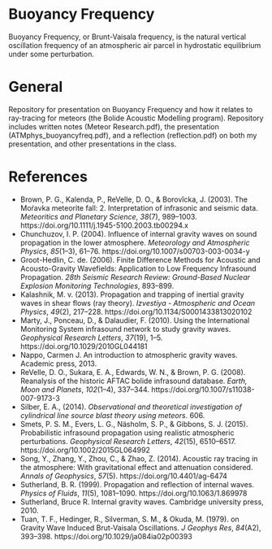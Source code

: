 # Buoyancy Frequency
Buoyancy Frequency, or Brunt-Vaisala frequency, is the natural vertical oscillation frequency of an atmospheric air parcel in hydrostatic equilibrium under some perturbation.

# General
Repository for presentation on Buoyancy Frequency and how it relates to ray-tracing for meteors (the Bolide Acoustic Modelling program). Repository includes written notes (Meteor Research.pdf), the presentation (ATMphys_buoyancyfreq.pdf), and a reflection (reflection.pdf) on both my presentation, and other presentations in the class.



# References
- <div class="csl-entry">Brown, P. G., Kalenda, P., ReVelle, D. O., &#38; Borovǐcka, J. (2003). The Moŕavka meteorite fall: 2. Interpretation of infrasonic and seismic data. <i>Meteoritics and Planetary Science</i>, <i>38</i>(7), 989–1003. https://doi.org/10.1111/j.1945-5100.2003.tb00294.x</div>
- <div class="csl-entry">Chunchuzov, I. P. (2004). Influence of internal gravity waves on sound propagation in the lower atmosphere. <i>Meteorology and Atmospheric Physics</i>, <i>85</i>(1–3), 61–76. https://doi.org/10.1007/s00703-003-0034-y</div>
- <div class="csl-entry">Groot-Hedlin, C. de. (2006). Finite Difference Methods for Acoustic and Acousto-Gravity Wavefields: Application to Low Frequency Infrasound Propagation. <i>28th Seismic Research Review: Ground-Based Nuclear Explosion Monitoring Technologies</i>, 893–899.</div>
- <div class="csl-entry">Kalashnik, M. v. (2013). Propagation and trapping of inertial gravity waves in shear flows (ray theory). <i>Izvestiya - Atmospheric and Ocean Physics</i>, <i>49</i>(2), 217–228. https://doi.org/10.1134/S0001433813020102</div>
- <div class="csl-entry">Marty, J., Ponceau, D., &#38; Dalaudier, F. (2010). Using the International Monitoring System infrasound network to study gravity waves. <i>Geophysical Research Letters</i>, <i>37</i>(19), 1–5. https://doi.org/10.1029/2010GL044181</div>
- Nappo, Carmen J. An introduction to atmospheric gravity waves. Academic press, 2013.
- <div class="csl-entry">ReVelle, D. O., Sukara, E. A., Edwards, W. N., &#38; Brown, P. G. (2008). Reanalysis of the historic AFTAC bolide infrasound database. <i>Earth, Moon and Planets</i>, <i>102</i>(1–4), 337–344. https://doi.org/10.1007/s11038-007-9173-3</div>
- <div class="csl-entry">Silber, E. A., (2014). <i>Observational and theoretical investigation of cylindrical line source blast theory using meteors</i>. 606.</div>
- <div class="csl-entry">Smets, P. S. M., Evers, L. G., Näsholm, S. P., &#38; Gibbons, S. J. (2015). Probabilistic infrasound propagation using realistic atmospheric perturbations. <i>Geophysical Research Letters</i>, <i>42</i>(15), 6510–6517. https://doi.org/10.1002/2015GL064992</div>
- <div class="csl-entry">Song, Y., Zhang, Y., Zhou, C., &#38; Zhao, Z. (2014). Acoustic ray tracing in the atmosphere: With gravitational effect and attenuation considered. <i>Annals of Geophysics</i>, <i>57</i>(5). https://doi.org/10.4401/ag-6474</div>
- <div class="csl-entry">Sutherland, B. R. (1999). Propagation and reflection of internal waves. <i>Physics of Fluids</i>, <i>11</i>(5), 1081–1090. https://doi.org/10.1063/1.869978</div>
- Sutherland, Bruce R. Internal gravity waves. Cambridge university press, 2010.
- <div class="csl-entry">Tuan, T. F., Hedinger, R., Silverman, S. M., &#38; Okuda, M. (1979). on Gravity Wave Induced Brut-Vaisala Oscillations. <i>J Geophys Res</i>, <i>84</i>(A2), 393–398. https://doi.org/10.1029/ja084ia02p00393</div>
